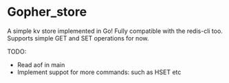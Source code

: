 # Gopher_store

A simple kv store implemented in Go! Fully compatible with the redis-cli too.
Supports simple GET and SET operations for now.

TODO:

- Read aof in main
- Implement suppot for more commands: such as HSET etc

